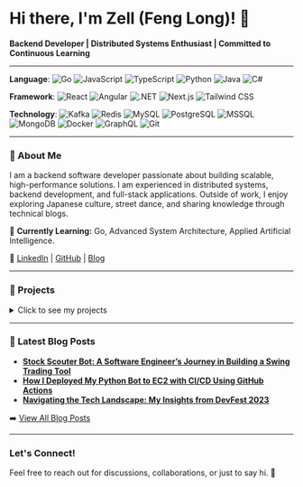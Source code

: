 # Hi there, I'm Zell (Feng Long)! 👋  
**Backend Developer | Distributed Systems Enthusiast | Committed to Continuous Learning**  

---

**Language**: ![Go](https://img.shields.io/badge/Language-Go-informational?style=flat&logo=go&color=00ADD8)   ![JavaScript](https://img.shields.io/badge/Language-JavaScript-informational?style=flat&logo=javascript&color=F7DF1E)   ![TypeScript](https://img.shields.io/badge/Language-TypeScript-informational?style=flat&logo=typescript&color=3178C6)  ![Python](https://img.shields.io/badge/Language-Python-informational?style=flat&logo=python&color=3776AB)  ![Java](https://img.shields.io/badge/Language-Java-informational?style=flat&logo=java&color=007396)  ![C#](https://img.shields.io/badge/Language-C%23-informational?style=flat&logo=csharp&color=239120)  

**Framework**: ![React](https://img.shields.io/badge/Framework-React-informational?style=flat&logo=react&color=61DAFB)  ![Angular](https://img.shields.io/badge/Framework-Angular-informational?style=flat&logo=angular&color=DD0031)  ![.NET](https://img.shields.io/badge/Framework-.NET_Core_MVC-informational?style=flat&logo=dotnet&color=512BD4) ![Next.js](https://img.shields.io/badge/Framework-Next.js-informational?style=flat&logo=nextdotjs&color=000000)   ![Tailwind CSS](https://img.shields.io/badge/Framework-Tailwind_CSS-informational?style=flat&logo=tailwindcss&color=06B6D4)  


**Technology**: ![Kafka](https://img.shields.io/badge/Tool-Kafka-informational?style=flat&logo=apache-kafka&color=231F20)  ![Redis](https://img.shields.io/badge/Database-Redis-informational?style=flat&logo=redis&color=DC382D)  ![MySQL](https://img.shields.io/badge/Database-MySQL-informational?style=flat&logo=mysql&color=4479A1)  ![PostgreSQL](https://img.shields.io/badge/Database-PostgreSQL-informational?style=flat&logo=postgresql&color=336791)  ![MSSQL](https://img.shields.io/badge/Database-MSSQL-informational?style=flat&logo=microsoftsqlserver&color=CC2927)  ![MongoDB](https://img.shields.io/badge/Database-MongoDB-informational?style=flat&logo=mongodb&color=47A248)  ![Docker](https://img.shields.io/badge/Tool-Docker-informational?style=flat&logo=docker&color=2496ED)  ![GraphQL](https://img.shields.io/badge/Tool-GraphQL-informational?style=flat&logo=graphql&color=E10098)  ![Git](https://img.shields.io/badge/Tool-Git-informational?style=flat&logo=git&color=F05032)  

---

### 👤 About Me  
I am a backend software developer passionate about building scalable, high-performance solutions. I am experienced in distributed systems, backend development, and full-stack applications. Outside of work, I enjoy exploring Japanese culture, street dance, and sharing knowledge through technical blogs.

🌱 **Currently Learning:** Go, Advanced System Architecture, Applied Artificial Intelligence.  

🔗 [LinkedIn](https://linkedin.com/in/ngfenglong) | [GitHub](https://github.com/ngfenglong) | [Blog](https://withzell.com)  

---

### 🚀 Projects  
<details>
  <summary>Click to see my projects</summary>
  
- **Ikou:** A community-driven travel app allowing users to create, discover, and plan trips and activities with seamless interaction.  
  - [Frontend Repo - React](https://github.com/ngfenglong/ikou-website)  
  - [Backend Repo - Go](https://github.com/ngfenglong/ikou-backend)  

- **GoScrapeFlow:** An intuitive CLI-based web scraper leveraging sitemaps to efficiently harvest online data, perfect for data aggregation and analysis tasks.  
  - [CLI Repo - Go](https://github.com/ngfenglong/go-scrape-flow)  

- **Time-To-Makan (TTM):** A solution for the "Where should we eat?" dilemma in Novena, Singapore, featuring a web app and Telegram bot for random restaurant suggestions.  
  - [Telegram Bot Repo - Python](https://github.com/ngfenglong/food-randomizer-bot)  
  - [Backend Repo - Go](https://github.com/ngfenglong/food-randomizer-BE)  

</details>

---

### 📖 Latest Blog Posts  

<!-- BLOG-POST-LIST:START -->
- [**Stock Scouter Bot: A Software Engineer’s Journey in Building a Swing Trading Tool**](https://medium.com/@zell_dev/stock-scouter-bot-a-software-engineers-journey-in-building-a-swing-trading-tool-518e5c3b0e5a)  
- [**How I Deployed My Python Bot to EC2 with CI/CD Using GitHub Actions**](https://blog.devops.dev/how-i-deployed-my-python-bot-to-ec2-with-ci-cd-using-github-actions-7d81db522177)  
- [**Navigating the Tech Landscape: My Insights from DevFest 2023**](https://medium.com/@zell_dev/navigating-the-tech-landscape-my-insights-from-devfest-2023-2ca7880317a2)  
<!-- BLOG-POST-LIST:END -->

➡️ [View All Blog Posts](https://medium.com/@zell_dev)  

---


### Let's Connect!  
Feel free to reach out for discussions, collaborations, or just to say hi. 🚀  
